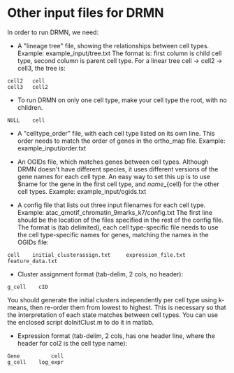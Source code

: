 # Other input files for DRMN

In order to run DRMN, we need: 

* A "lineage tree" file, showing the relationships between cell types.
Example: example_input/tree.txt
The format is: first column is child cell type, second column is parent cell type.
For a linear tree cell -> cell2 -> cell3, the tree is:
```
cell2   cell
cell3   cell2
```

   * To run DRMN on only one cell type, make your cell type the root, with no children.
```
NULL    cell
```

* A "celltype_order" file, with each cell type listed on its own line. This order needs to match the order of genes in the ortho_map file. Example: example_input/order.txt

* An OGIDs file, which matches genes between cell types. Although DRMN doesn't have different species, it uses different versions of the gene names for each cell type. An easy way to set this up is to use $name for the gene in the first cell type, and ${name}\_${cell} for the other cell types.
Example: example_input/ogids.txt

* A config file that lists out three input filenames for each cell type. Example: atac_qmotif_chromatin_9marks_k7/config.txt
The first line should be the location of the files specified in the rest of the config file.
The format is (tab delimited), each cell type-specific file needs to use the cell type-specific names for genes, matching the names in the OGIDs file:
```
cell    initial_clusterassign.txt     expression_file.txt    feature_data.txt
```

   * Cluster assignment format (tab-delim, 2 cols, no header):
```
g_cell    cID
```
   You should generate the initial clusters independently per cell type using k-means, then re-order them from lowest to highest. This is necessary so that the interpretation of each state matches between cell types. You can use the enclosed script doInitClust.m to do it in matlab.

   * Expression format (tab-delim, 2 cols, has one header line, where the header for col2 is the cell type name):
```
Gene          cell
g_cell    log_expr
```
